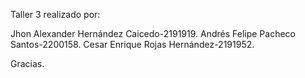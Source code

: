 Taller 3 realizado por:

Jhon Alexander Hernández Caicedo-2191919.
Andrés Felipe Pacheco Santos-2200158.
Cesar Enrique Rojas Hernández-2191952.

Gracias.
